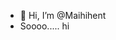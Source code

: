 - 👋 Hi, I’m @Maihihent
- Soooo..... hi 

<!---
Maihihent/Maihihent is a ✨ special ✨ repository because its `README.md` (this file) appears on your GitHub profile.
You can click the Preview link to take a look at your changes.
--->
